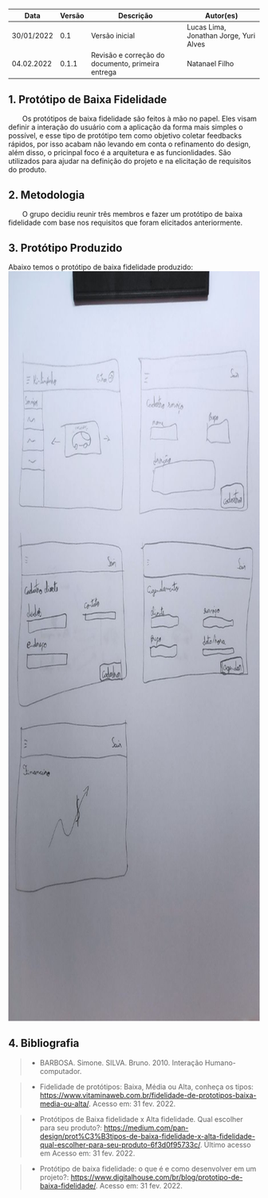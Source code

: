|Data|Versão|Descrição|Autor(es)|          
|-----|------|---------|----------|           
|30/01/2022|0.1| Versão inicial | Lucas Lima, Jonathan Jorge, Yuri Alves |
| 04.02.2022 | 0.1.1 | Revisão e correção do documento, primeira entrega | Natanael Filho |

## 1. Protótipo de Baixa Fidelidade

&emsp;&emsp;Os protótipos de baixa fidelidade são feitos  à mão no papel. Eles visam definir a interação do usuário com a aplicação da forma mais simples o possível, e esse tipo de protótipo tem como objetivo coletar feedbacks rápidos, por isso acabam não levando em conta o refinamento do design, além disso, o pricinpal foco é a arquitetura e as funcionlidades. São utilizados para ajudar na definição do projeto e na elicitação de requisitos do produto.

## 2. Metodologia

&emsp;&emsp;O grupo decidiu reunir três membros e fazer um protótipo de baixa fidelidade com base nos requisitos que foram elicitados anteriormente.

## 3. Protótipo Produzido

Abaixo temos o protótipo de baixa fidelidade produzido:
<img width="1500" height="1500" src="../assets/img/prototipagem/prototipoBaixa.jpeg">


## 4. Bibliografia

> - BARBOSA. Simone. SILVA. Bruno. 2010. Interação Humano-computador.

> -   Fidelidade de protótipos: Baixa, Média ou Alta, conheça os tipos: https://www.vitaminaweb.com.br/fidelidade-de-prototipos-baixa-media-ou-alta/. Acesso em: 31 fev. 2022.

> - Protótipos de Baixa fidelidade x Alta fidelidade. Qual escolher para seu produto?: https://medium.com/pan-design/prot%C3%B3tipos-de-baixa-fidelidade-x-alta-fidelidade-qual-escolher-para-seu-produto-6f3d0f95733c/. Último acesso em Acesso em: 31 fev. 2022.

> - Protótipo de baixa fidelidade: o que é e como desenvolver em um projeto?: https://www.digitalhouse.com/br/blog/prototipo-de-baixa-fidelidade/. Acesso em: 31 fev. 2022.